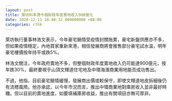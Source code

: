 ```yaml
---
layout: post
title: 萊坊料本港今個財政年度賣地收入900億元
date: 2020-12-11 16:40:32.000000000 +08:00
categories: rthk
---
```


萊坊執行董事林浩文表示，今年豪宅銷情受疫情封關拖累，豪宅新盤供應亦不多，但如果疫情穩定，內地買家重新來港，相信發展商將會推售部分豪宅試水溫，明年豪宅樓價按年持平或跌5%。

林浩文關注，今年政府賣地不多，但整個財政年度賣地收入仍可能達900億元，按年跌30%，最終要視乎山頂文輝道住宅地及中環海濱商業用地能否成功售出。

不過，他指，目前豪宅銷情緩慢，發展商出價或較保守，即使文輝道地皮拆細後仍有流標風險。他亦承認，以今年市況而言，推出中環商業地對庫房收入並非最好時機。但以目前的賣地進度，如要填補庫房收益，推出有關項目亦無可厚非。
